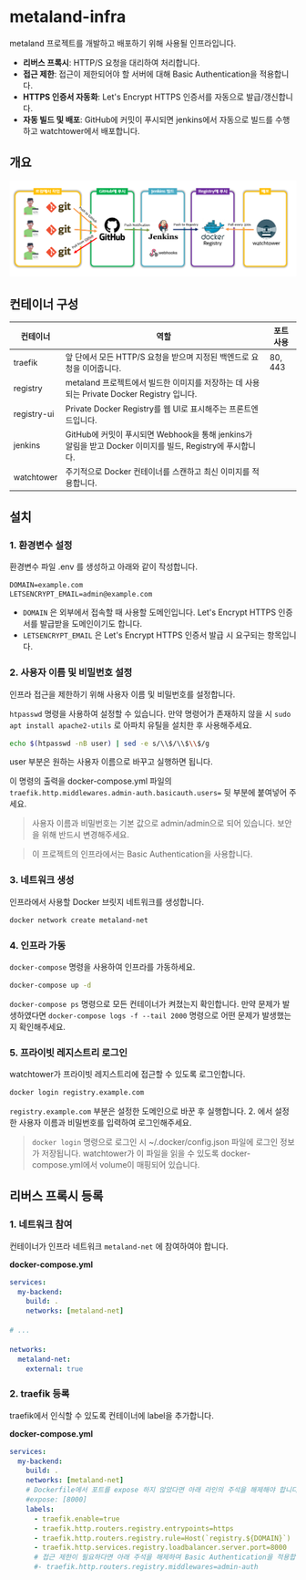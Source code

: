 # metaland-infra

metaland 프로젝트를 개발하고 배포하기 위해 사용될 인프라입니다.

* **리버스 프록시**: HTTP/S 요청을 대리하여 처리합니다.
* **접근 제한**: 접근이 제한되어야 할 서버에 대해 Basic Authentication을 적용합니다.
* **HTTPS 인증서 자동화**: Let's Encrypt HTTPS 인증서를 자동으로 발급/갱신합니다.
* **자동 빌드 및 배포**: GitHub에 커밋이 푸시되면 jenkins에서 자동으로 빌드를 수행하고 watchtower에서 배포합니다.

## 개요
![아키텍처](./images/architecture.png)

## 컨테이너 구성
|컨테이너|역할|포트 사용|
|-|-|-|
|traefik|앞 단에서 모든 HTTP/S 요청을 받으며 지정된 백엔드로 요청을 이어줍니다.|80, 443|
|registry|metaland 프로젝트에서 빌드한 이미지를 저장하는 데 사용되는 Private Docker Registry 입니다.||
|registry-ui|Private Docker Registry를 웹 UI로 표시해주는 프론트엔드입니다.||
|jenkins|GitHub에 커밋이 푸시되면 Webhook을 통해 jenkins가 알림을 받고 Docker 이미지를 빌드, Registry에 푸시합니다.||
|watchtower|주기적으로 Docker 컨테이너를 스캔하고 최신 이미지를 적용합니다.||

## 설치

### 1. 환경변수 설정
환경변수 파일 .env 를 생성하고 아래와 같이 작성합니다.
```
DOMAIN=example.com
LETSENCRYPT_EMAIL=admin@example.com
```
* `DOMAIN` 은 외부에서 접속할 때 사용할 도메인입니다. Let's Encrypt HTTPS 인증서를 발급받을 도메인이기도 합니다.
* `LETSENCRYPT_EMAIL` 은 Let's Encrypt HTTPS 인증서 발급 시 요구되는 항목입니다.

### 2. 사용자 이름 및 비밀번호 설정
인프라 접근을 제한하기 위해 사용자 이름 및 비밀번호를 설정합니다.

`htpasswd` 명령을 사용하여 설정할 수 있습니다. 만약 명령어가 존재하지 않을 시 `sudo apt install apache2-utils` 로 아파치 유틸을 설치한 후 사용해주세요.

```sh
echo $(htpasswd -nB user) | sed -e s/\\$/\\$\\$/g
```
user 부분은 원하는 사용자 이름으로 바꾸고 실행하면 됩니다.

이 명령의 출력을 docker-compose.yml 파일의 `traefik.http.middlewares.admin-auth.basicauth.users=` 뒷 부분에 붙여넣어 주세요.

> 사용자 이름과 비밀번호는 기본 값으로 admin/admin으로 되어 있습니다. 보안을 위해 반드시 변경해주세요.

> 이 프로젝트의 인프라에서는 Basic Authentication을 사용합니다.

### 3. 네트워크 생성
인프라에서 사용할 Docker 브릿지 네트워크를 생성합니다.
```sh
docker network create metaland-net
```

### 4. 인프라 가동
`docker-compose` 명령을 사용하여 인프라를 가동하세요.
```sh
docker-compose up -d
```

`docker-compose ps` 명령으로 모든 컨테이너가 켜졌는지 확인합니다. 만약 문제가 발생하였다면 `docker-compose logs -f --tail 2000` 명령으로 어떤 문제가 발생했는지 확인해주세요.

### 5. 프라이빗 레지스트리 로그인
watchtower가 프라이빗 레지스트리에 접근할 수 있도록 로그인합니다.
```sh
docker login registry.example.com
```
`registry.example.com` 부분은 설정한 도메인으로 바꾼 후 실행합니다. 2. 에서 설정한 사용자 이름과 비밀번호를 입력하여 로그인해주세요.

> `docker login` 명령으로 로그인 시 ~/.docker/config.json 파일에 로그인 정보가 저장됩니다. watchtower가 이 파일을 읽을 수 있도록 docker-compose.yml에서 volume이 매핑되어 있습니다.

## 리버스 프록시 등록

### 1. 네트워크 참여

컨테이너가 인프라 네트워크 `metaland-net` 에 참여하여야 합니다.

**docker-compose.yml**
```yml
services:
  my-backend:
    build: .
    networks: [metaland-net]

# ...

networks:
  metaland-net:
    external: true
```

### 2. traefik 등록

traefik에서 인식할 수 있도록 컨테이너에 label을 추가합니다.

**docker-compose.yml**
```yml
services:
  my-backend:
    build: .
    networks: [metaland-net]
    # Dockerfile에서 포트를 expose 하지 않았다면 아래 라인의 주석을 해제해야 합니다.
    #expose: [8000]
    labels:
      - traefik.enable=true
      - traefik.http.routers.registry.entrypoints=https
      - traefik.http.routers.registry.rule=Host(`registry.${DOMAIN}`)
      - traefik.http.services.registry.loadbalancer.server.port=8000
      # 접근 제한이 필요하다면 아래 주석을 해제하여 Basic Authentication을 적용합니다.
      #- traefik.http.routers.registry.middlewares=admin-auth
```

